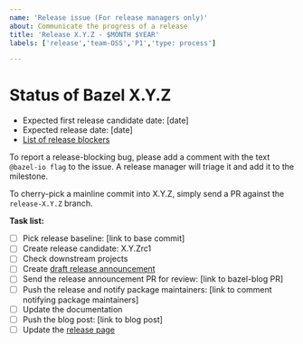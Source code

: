 ```yaml
---
name: 'Release issue (For release managers only)'
about: Communicate the progress of a release
title: 'Release X.Y.Z - $MONTH $YEAR'
labels: ['release','team-OSS','P1','type: process']

---
```


# Status of Bazel X.Y.Z

-   Expected first release candidate date: [date]
-   Expected release date: [date]
-   [List of release blockers](link-to-milestone)

To report a release-blocking bug, please add a comment with the text `@bazel-io flag` to the issue. A release manager will triage it and add it to the milestone.

To cherry-pick a mainline commit into X.Y.Z, simply send a PR against the `release-X.Y.Z` branch.

**Task list:**

<!-- The first item is only needed for major releases (X.0.0) -->

-   [ ] Pick release baseline: [link to base commit]
-   [ ] Create release candidate: X.Y.Zrc1
-   [ ] Check downstream projects
-   [ ] Create [draft release announcement](https://docs.google.com/document/d/1pu2ARPweOCTxPsRR8snoDtkC9R51XWRyBXeiC6Ql5so/edit) <!-- Note that there should be a new Bazel Release Announcement document for every major release. For minor and patch releases, use the latest open doc. -->
-   [ ] Send the release announcement PR for review: [link to bazel-blog PR] <!-- Only for major releases. -->
-   [ ] Push the release and notify package maintainers: [link to comment notifying package maintainers]
-   [ ] Update the documentation
-   [ ] Push the blog post: [link to blog post] <!-- Only for major releases. -->
-   [ ] Update the [release page](https://github.com/bazelbuild/bazel/releases/)
